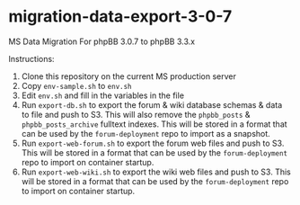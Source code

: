 # migration-data-export-3-0-7
MS Data Migration For phpBB 3.0.7 to phpBB 3.3.x

Instructions:

1) Clone this repository on the current MS production server
2) Copy `env-sample.sh` to `env.sh`
3) Edit `env.sh` and fill in the variables in the file
4) Run `export-db.sh` to export the forum & wiki database schemas & data to file and push to S3. This will also remove the `phpbb_posts` & `phpbb_posts_archive` fulltext indexes.  This will be stored in a format that can be used by the `forum-deployment` repo to import as a snapshot.
5) Run `export-web-forum.sh` to export the forum web files and push to S3. This will be stored in a format that can be used by the `forum-deployment` repo to import on container startup.
6) Run `export-web-wiki.sh` to export the wiki web files and push to S3.  This will be stored in a format that can be used by the `forum-deployment` repo to import on container startup.